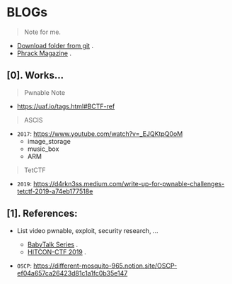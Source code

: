 # BLOGs
> Note for me.
- [Download folder from git](https://download-directory.github.io/) .
- [Phrack Magazine](http://phrack.org/issues/64/6.html) .

## [0]. Works...
  
> Pwnable Note
- https://uaf.io/tags.html#BCTF-ref

> ASCIS 
- `2017`: https://www.youtube.com/watch?v=_EJQKtpQ0oM
	* image_storage 
	* music_box
	* ARM

> TetCTF
- `2019`: https://d4rkn3ss.medium.com/write-up-for-pwnable-challenges-tetctf-2019-a74eb177518e

## [1]. References:
- List video pwnable, exploit, security research, ...
  * [BabyTalk Series](https://www.youtube.com/playlist?list=PL7642iyielOziwBisTcqEvmTm6aAJWnDa) .
  * [HITCON-CTF 2019](https://www.youtube.com/watch?v=JsfI-5oog44) .

- `OSCP`: https://different-mosquito-965.notion.site/OSCP-ef04a657ca26423d81c1a1fc0b35e147
